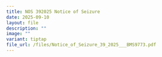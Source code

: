 ```yaml
---
title: NOS 392025 Notice of Seizure
date: 2025-09-10
layout: file
description: ""
image: ""
variant: tiptap
file_url: /files/Notice_of_Seizure_39_2025___BMS9773.pdf
---
```

